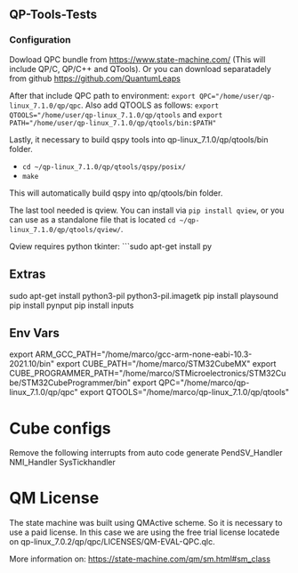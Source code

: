 ## QP-Tools-Tests

### Configuration

Dowload QPC bundle from https://www.state-machine.com/ (This will include QP/C, QP/C++ and QTools). Or you can download separatadely from github https://github.com/QuantumLeaps


After that include QPC path to environment: ```export QPC="/home/user/qp-linux_7.1.0/qp/qpc```.
Also add QTOOLS as follows: ```export QTOOLS="/home/user/qp-linux_7.1.0/qp/qtools``` and ```export PATH="/home/user/qp-linux_7.1.0/qp/qtools/bin:$PATH"```

Lastly, it necessary to build qspy tools into qp-linux_7.1.0/qp/qtools/bin folder.
* ```cd ~/qp-linux_7.1.0/qp/qtools/qspy/posix/```
* ```make```

This will automatically build qspy into qp/qtools/bin folder.

The last tool needed is qview. You can install via ```pip install qview```, or you can use as a standalone file that is located ```cd ~/qp-linux_7.1.0/qp/qtools/qview/```.

Qview requires python tkinter: ```sudo apt-get install py


## Extras
sudo apt-get install python3-pil python3-pil.imagetk
pip install playsound
pip install pynput
pip install inputs


## Env Vars
export ARM_GCC_PATH="/home/marco/gcc-arm-none-eabi-10.3-2021.10/bin"
export CUBE_PATH="/home/marco/STM32CubeMX"
export CUBE_PROGRAMMER_PATH="/home/marco/STMicroelectronics/STM32Cube/STM32CubeProgrammer/bin"
export QPC="/home/marco/qp-linux_7.1.0/qp/qpc"
export QTOOLS="/home/marco/qp-linux_7.1.0/qp/qtools"


# Cube configs
Remove the following interrupts from auto code generate
PendSV_Handler
NMI_Handler
SysTickhandler

# QM License
The state machine was built using QMActive scheme. So it is necessary to use a paid license. In this case we are using the free trial license locatede on qp-linux_7.0.2/qp/qpc/LICENSES/QM-EVAL-QPC.qlc.

More information on: https://state-machine.com/qm/sm.html#sm_class
